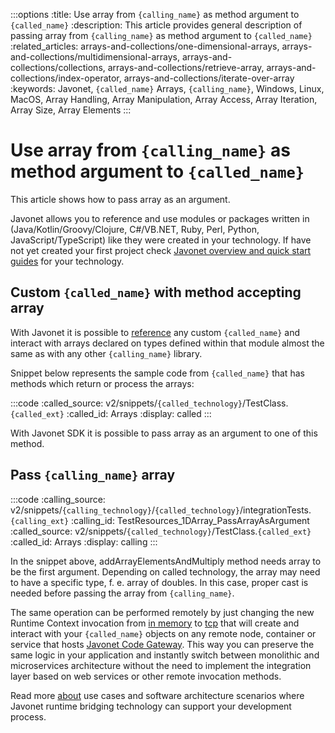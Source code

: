 :::options
:title: Use array from `{calling_name}` as method argument to `{called_name}`
:description: This article provides general description of passing array from `{calling_name}` as method argument to `{called_name}`
:related_articles: arrays-and-collections/one-dimensional-arrays, arrays-and-collections/multidimensional-arrays, arrays-and-collections/collections, arrays-and-collections/retrieve-array, arrays-and-collections/index-operator, arrays-and-collections/iterate-over-array
:keywords: Javonet, `{called_name}` Arrays, `{calling_name}`, Windows, Linux, MacOS, Array Handling, Array Manipulation, Array Access, Array Iteration, Array Size, Array Elements
:::

# Use array from `{calling_name}` as method argument to `{called_name}`

This article shows how to pass array as an argument.
  
Javonet allows you to reference and use modules or packages written in (Java/Kotlin/Groovy/Clojure, C#/VB.NET, Ruby, Perl, Python, JavaScript/TypeScript) like they were created in your technology. If have not yet created your first project check [Javonet overview and quick start guides](/guides/v2/`{calling_technology}`/`{called_technology}`/getting-started/about-javonet) for your technology.  
  
## Custom `{called_name}` with method accepting array
  
With Javonet it is possible to [reference](https://www.javonet.com/guides/v2/`{calling_technology}`/`{called_technology}`/getting-started/adding-references-to-libraries) any custom `{called_name}` and interact with arrays declared on types defined within that module almost the same as with any other `{calling_name}` library.  
  
Snippet below represents the sample code from `{called_name}` that has methods which return or process the arrays:
  
:::code
:called_source: v2/snippets/`{called_technology}`/TestClass.`{called_ext}`
:called_id: Arrays
:display: called
:::

With Javonet SDK it is possible to pass array as an argument to one of this method.  
  
## Pass `{calling_name}` array
  
:::code
:calling_source: v2/snippets/`{calling_technology}`/`{called_technology}`/integrationTests.`{calling_ext}`
:calling_id: TestResources_1DArray_PassArrayAsArgument
:called_source: v2/snippets/`{called_technology}`/TestClass.`{called_ext}`
:called_id: Arrays
:display: calling
:::

In the snippet above, addArrayElementsAndMultiply method needs array to be the first argument. Depending on called technology, the array may need to have a specific type, f. e. array of doubles. In this case, proper cast is needed before passing the array from `{calling_name}`.  
  
The same operation can be performed remotely by just changing the new Runtime Context invocation from [in memory](/guides/v2/`{calling_technology}`/`{called_technology}`/foundations/in-memory-channel) to [tcp](/guides/v2/`{calling_technology}`/`{called_technology}`/foundations/tcp-channel) that will create and interact with your `{called_name}` objects on any remote node, container or service that hosts [Javonet Code Gateway](/guides/v2/`{calling_technology}`/`{called_technology}`/javonet-code-gateway/about-javonet-code-gateway). This way you can preserve the same logic in your application and instantly switch between monolithic and microservices architecture without the need to implement the integration layer based on web services or other remote invocation methods.
  
Read more [about](/guides/v2/`{calling_technology}`/`{called_technology}`/getting-started/about-javonet) use cases and software architecture scenarios where Javonet runtime bridging technology can support your development process.
